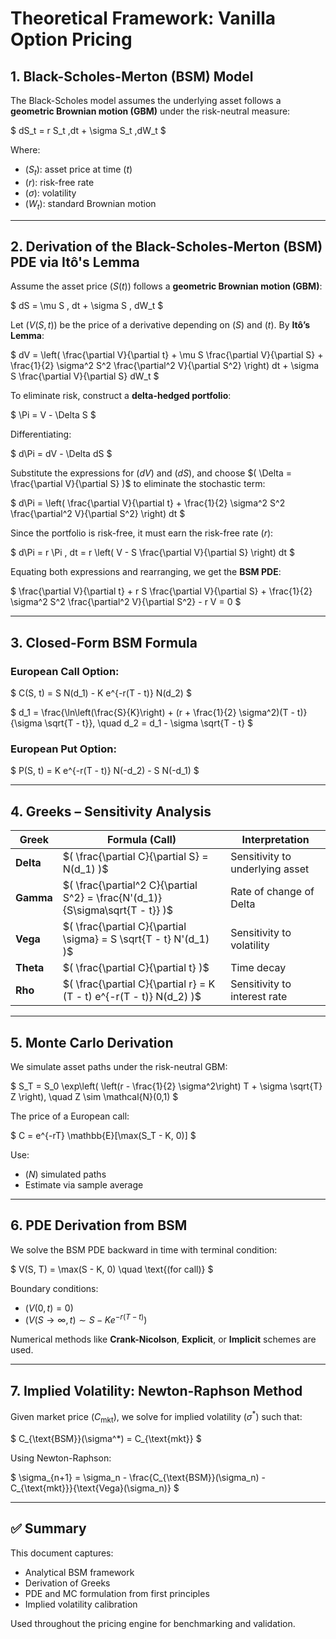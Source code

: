 # Theoretical Framework: Vanilla Option Pricing

## 1. Black-Scholes-Merton (BSM) Model

The Black-Scholes model assumes the underlying asset follows a **geometric Brownian motion (GBM)** under the risk-neutral measure:

$
dS_t = r S_t \,dt + \sigma S_t \,dW_t
$

Where:
- $( S_t )$: asset price at time $( t )$
- $( r )$: risk-free rate
- $( \sigma )$: volatility
- $( W_t )$: standard Brownian motion

---

## 2. Derivation of the Black-Scholes-Merton (BSM) PDE via Itô's Lemma

Assume the asset price $( S(t) )$ follows a **geometric Brownian motion (GBM)**:

$
dS = \mu S \, dt + \sigma S \, dW_t
$

Let $( V(S,t) )$ be the price of a derivative depending on $( S )$ and $( t )$. By **Itô’s Lemma**:

$
dV = \left( \frac{\partial V}{\partial t} + \mu S \frac{\partial V}{\partial S} + \frac{1}{2} \sigma^2 S^2 \frac{\partial^2 V}{\partial S^2} \right) dt + \sigma S \frac{\partial V}{\partial S} dW_t
$

To eliminate risk, construct a **delta-hedged portfolio**:

$
\Pi = V - \Delta S
$

Differentiating:

$
d\Pi = dV - \Delta dS
$

Substitute the expressions for $( dV )$ and $( dS )$, and choose $( \Delta = \frac{\partial V}{\partial S} )$ to eliminate the stochastic term:

$
d\Pi = \left( \frac{\partial V}{\partial t} + \frac{1}{2} \sigma^2 S^2 \frac{\partial^2 V}{\partial S^2} \right) dt
$

Since the portfolio is risk-free, it must earn the risk-free rate $( r )$:

$
d\Pi = r \Pi \, dt = r \left( V - S \frac{\partial V}{\partial S} \right) dt
$

Equating both expressions and rearranging, we get the **BSM PDE**:

$
\frac{\partial V}{\partial t} + r S \frac{\partial V}{\partial S} + \frac{1}{2} \sigma^2 S^2 \frac{\partial^2 V}{\partial S^2} - r V = 0
$

---

## 3. Closed-Form BSM Formula

### European Call Option:

$
C(S, t) = S N(d_1) - K e^{-r(T - t)} N(d_2)
$

$
d_1 = \frac{\ln\left(\frac{S}{K}\right) + (r + \frac{1}{2} \sigma^2)(T - t)}{\sigma \sqrt{T - t}}, \quad
d_2 = d_1 - \sigma \sqrt{T - t}
$

### European Put Option:

$
P(S, t) = K e^{-r(T - t)} N(-d_2) - S N(-d_1)
$

---

## 4. Greeks – Sensitivity Analysis

| Greek | Formula (Call) | Interpretation |
|-------|----------------|----------------|
| **Delta** | $( \frac{\partial C}{\partial S} = N(d_1) )$ | Sensitivity to underlying asset |
| **Gamma** | $( \frac{\partial^2 C}{\partial S^2} = \frac{N'(d_1)}{S\sigma\sqrt{T - t}} )$ | Rate of change of Delta |
| **Vega** | $( \frac{\partial C}{\partial \sigma} = S \sqrt{T - t} N'(d_1) )$ | Sensitivity to volatility |
| **Theta** | $( \frac{\partial C}{\partial t} )$ | Time decay |
| **Rho** | $( \frac{\partial C}{\partial r} = K (T - t) e^{-r(T - t)} N(d_2) )$ | Sensitivity to interest rate |

---

## 5. Monte Carlo Derivation

We simulate asset paths under the risk-neutral GBM:

$
S_T = S_0 \exp\left( \left(r - \frac{1}{2} \sigma^2\right) T + \sigma \sqrt{T} Z \right), \quad Z \sim \mathcal{N}(0,1)
$

The price of a European call:

$
C = e^{-rT} \mathbb{E}[\max(S_T - K, 0)]
$

Use:
- $( N )$ simulated paths
- Estimate via sample average

---

## 6. PDE Derivation from BSM

We solve the BSM PDE backward in time with terminal condition:

$
V(S, T) = \max(S - K, 0) \quad \text{(for call)}
$

Boundary conditions:
- $( V(0, t) = 0 )$
- $( V(S \to \infty, t) \sim S - K e^{-r(T - t)} )$

Numerical methods like **Crank-Nicolson**, **Explicit**, or **Implicit** schemes are used.

---

## 7. Implied Volatility: Newton-Raphson Method

Given market price $( C_{\text{mkt}} )$, we solve for implied volatility $( \sigma^* )$ such that:

$
C_{\text{BSM}}(\sigma^*) = C_{\text{mkt}}
$

Using Newton-Raphson:

$
\sigma_{n+1} = \sigma_n - \frac{C_{\text{BSM}}(\sigma_n) - C_{\text{mkt}}}{\text{Vega}(\sigma_n)}
$

---

## ✅ Summary

This document captures:
- Analytical BSM framework
- Derivation of Greeks
- PDE and MC formulation from first principles
- Implied volatility calibration

Used throughout the pricing engine for benchmarking and validation.